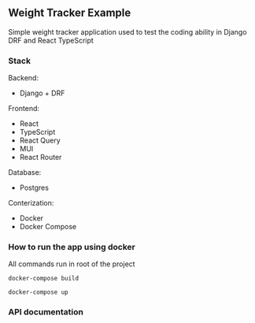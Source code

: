 ## Weight Tracker Example

Simple weight tracker application used to test the coding ability in Django DRF and React TypeScript

### Stack

Backend:

- Django + DRF

Frontend:

- React
- TypeScript
- React Query
- MUI
- React Router

Database:

- Postgres

Conterization:

- Docker
- Docker Compose

### How to run the app using docker

All commands run in root of the project

```
docker-compose build
```
```
docker-compose up
```

### API documentation
